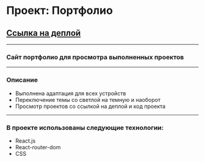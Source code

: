 # Проект: Портфолио

## [Ссылка на деплой](http://itleiman.ru/)
---

### Сайт портфолио для просмотра выполненных проектов

---

### Описание

- Выполнена адаптация для всех устройств
- Переключение темы со светлой на темную и наоборот
- Просмотр проектов со ссылкой на деплой и код проекта

---
### В проекте использованы следующие технологии:

- React.js
- React-router-dom
- CSS